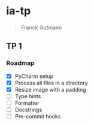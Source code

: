 # ia-tp

> Franck Gutmann

## TP 1

### Roadmap

- [x] PyCharm setup
- [x] Process all files in a directory
- [x] Resize image with a padding
- [ ] Type hints
- [ ] Formatter
- [ ] Docstrings
- [ ] Pre-commit hooks